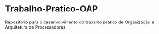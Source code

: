 # Trabalho-Pratico-OAP
Repositório para o desenvolvimento do trabalho prático de Organização e Arquitetura de Processadores
